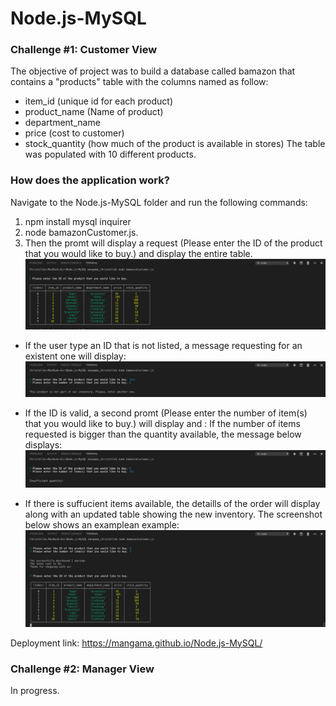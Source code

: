 # Node.js-MySQL


### Challenge #1: Customer View 

The objective of project was to build a database called bamazon that contains a "products" table with the columns named as follow:  
* item_id (unique id for each product)
* product_name (Name of product)
* department_name
* price (cost to customer)
* stock_quantity (how much of the product is available in stores)
The table was populated with 10 different products. 
 
 ### How does the application work?

Navigate to the Node.js-MySQL folder and run the following commands:
1. npm install mysql inquirer
2. node bamazonCustomer.js.
3. Then the promt will display a request (Please enter the ID of the product that you would like to buy.) and display the entire table.
![Table](https://github.com/mangama/Node.js-MySQL/blob/master/images/Table.png)

- If the user type an ID that is not listed, a message requesting for an existent one will display:
    ![noValidID](https://github.com/mangama/Node.js-MySQL/blob/master/images/noValidID.png)

- If the ID is valid, a second promt (Please enter the number of item(s) that you would like to buy.) will display and :
If the number of items requested is bigger than the quantity available, the message below displays:
    ![notEnoughItem](https://github.com/mangama/Node.js-MySQL/blob/master/images/notEnoughItem.png)

- If there is suffucient items available, the detaills of the order will display along with an updated table showing the new inventory. The screenshot below shows an examplean example:
    ![updatedTable](https://github.com/mangama/Node.js-MySQL/blob/master/images/updatedTable.png)

Deployment link: https://mangama.github.io/Node.js-MySQL/



### Challenge #2: Manager View 

In progress.